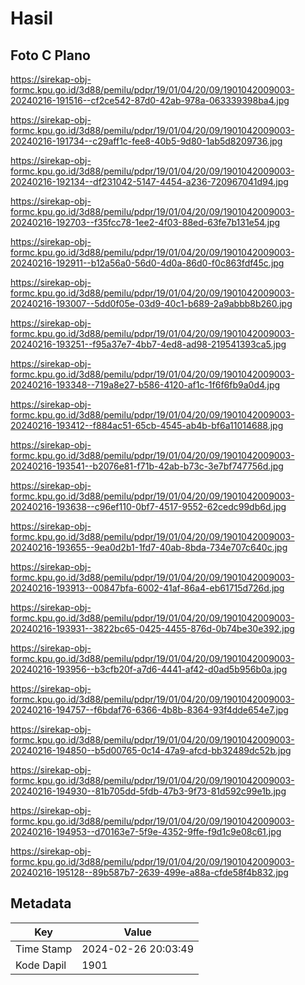# Hasil

## Foto C Plano

https://sirekap-obj-formc.kpu.go.id/3d88/pemilu/pdpr/19/01/04/20/09/1901042009003-20240216-191516--cf2ce542-87d0-42ab-978a-063339398ba4.jpg

https://sirekap-obj-formc.kpu.go.id/3d88/pemilu/pdpr/19/01/04/20/09/1901042009003-20240216-191734--c29aff1c-fee8-40b5-9d80-1ab5d8209736.jpg

https://sirekap-obj-formc.kpu.go.id/3d88/pemilu/pdpr/19/01/04/20/09/1901042009003-20240216-192134--df231042-5147-4454-a236-720967041d94.jpg

https://sirekap-obj-formc.kpu.go.id/3d88/pemilu/pdpr/19/01/04/20/09/1901042009003-20240216-192703--f35fcc78-1ee2-4f03-88ed-63fe7b131e54.jpg

https://sirekap-obj-formc.kpu.go.id/3d88/pemilu/pdpr/19/01/04/20/09/1901042009003-20240216-192911--b12a56a0-56d0-4d0a-86d0-f0c863fdf45c.jpg

https://sirekap-obj-formc.kpu.go.id/3d88/pemilu/pdpr/19/01/04/20/09/1901042009003-20240216-193007--5dd0f05e-03d9-40c1-b689-2a9abbb8b260.jpg

https://sirekap-obj-formc.kpu.go.id/3d88/pemilu/pdpr/19/01/04/20/09/1901042009003-20240216-193251--f95a37e7-4bb7-4ed8-ad98-219541393ca5.jpg

https://sirekap-obj-formc.kpu.go.id/3d88/pemilu/pdpr/19/01/04/20/09/1901042009003-20240216-193348--719a8e27-b586-4120-af1c-1f6f6fb9a0d4.jpg

https://sirekap-obj-formc.kpu.go.id/3d88/pemilu/pdpr/19/01/04/20/09/1901042009003-20240216-193412--f884ac51-65cb-4545-ab4b-bf6a11014688.jpg

https://sirekap-obj-formc.kpu.go.id/3d88/pemilu/pdpr/19/01/04/20/09/1901042009003-20240216-193541--b2076e81-f71b-42ab-b73c-3e7bf747756d.jpg

https://sirekap-obj-formc.kpu.go.id/3d88/pemilu/pdpr/19/01/04/20/09/1901042009003-20240216-193638--c96ef110-0bf7-4517-9552-62cedc99db6d.jpg

https://sirekap-obj-formc.kpu.go.id/3d88/pemilu/pdpr/19/01/04/20/09/1901042009003-20240216-193655--9ea0d2b1-1fd7-40ab-8bda-734e707c640c.jpg

https://sirekap-obj-formc.kpu.go.id/3d88/pemilu/pdpr/19/01/04/20/09/1901042009003-20240216-193913--00847bfa-6002-41af-86a4-eb61715d726d.jpg

https://sirekap-obj-formc.kpu.go.id/3d88/pemilu/pdpr/19/01/04/20/09/1901042009003-20240216-193931--3822bc65-0425-4455-876d-0b74be30e392.jpg

https://sirekap-obj-formc.kpu.go.id/3d88/pemilu/pdpr/19/01/04/20/09/1901042009003-20240216-193956--b3cfb20f-a7d6-4441-af42-d0ad5b956b0a.jpg

https://sirekap-obj-formc.kpu.go.id/3d88/pemilu/pdpr/19/01/04/20/09/1901042009003-20240216-194757--f6bdaf76-6366-4b8b-8364-93f4dde654e7.jpg

https://sirekap-obj-formc.kpu.go.id/3d88/pemilu/pdpr/19/01/04/20/09/1901042009003-20240216-194850--b5d00765-0c14-47a9-afcd-bb32489dc52b.jpg

https://sirekap-obj-formc.kpu.go.id/3d88/pemilu/pdpr/19/01/04/20/09/1901042009003-20240216-194930--81b705dd-5fdb-47b3-9f73-81d592c99e1b.jpg

https://sirekap-obj-formc.kpu.go.id/3d88/pemilu/pdpr/19/01/04/20/09/1901042009003-20240216-194953--d70163e7-5f9e-4352-9ffe-f9d1c9e08c61.jpg

https://sirekap-obj-formc.kpu.go.id/3d88/pemilu/pdpr/19/01/04/20/09/1901042009003-20240216-195128--89b587b7-2639-499e-a88a-cfde58f4b832.jpg


## Metadata

| Key        | Value               |
| ---------- | ------------------- |
| Time Stamp | 2024-02-26 20:03:49 |
| Kode Dapil | 1901                |



